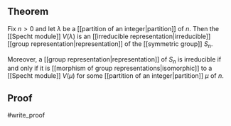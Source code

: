 ## Theorem
Fix $n > 0$ and let $\lambda$ be a [[partition of an integer|partition]] of $n$. Then the [[Specht module]] $V(\lambda)$ is an [[irreducible representation|irreducible]] [[group representation|representation]] of the [[symmetric group]] $S_n$.

Moreover, a [[group representation|representation]] of $S_n$ is irreducible if and only if it is [[morphism of group representations|isomorphic]] to a [[Specht module]] $V(\mu)$ for some [[partition of an integer|partition]] $\mu$ of $n$. 
## Proof
#write_proof 
